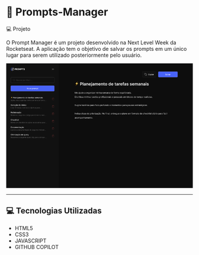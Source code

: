 # 🎉 Prompts-Manager 

💻 Projeto

O Prompt Manager é um projeto desenvolvido na Next Level Week da Rocketseat. A aplicação tem o objetivo de salvar os prompts em um único lugar
para serem utilizado posteriormente pelo usuário.  

![imagem do layout](./assets/layout.png)

---

## 💻 Tecnologias Utilizadas
- HTML5
- CSS3
- JAVASCRIPT
- GITHUB COPILOT




